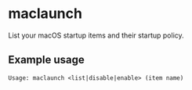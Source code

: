 # maclaunch
List your macOS startup items and their startup policy.

Example usage
-------------

`Usage: maclaunch <list|disable|enable> (item name)`
